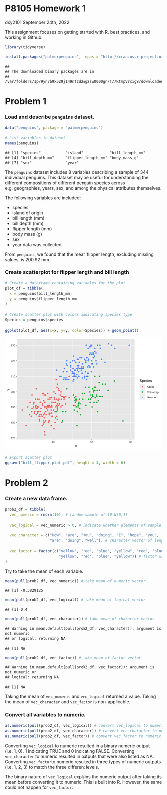P8105 Homework 1
================
dxy2101
September 24th, 2022

This assignment focuses on getting started with R, best practices, and
working in Github.

``` r
library(tidyverse)
```

``` r
install.packages("palmerpenguins", repos = "http://cran.us.r-project.org")
```

    ## 
    ## The downloaded binary packages are in
    ##  /var/folders/1p/9yn7b9k529j149ntzd2ng2sw0000gn/T//RtmpVrcig8/downloaded_packages

# Problem 1

### Load and describe `penguins` dataset.

``` r
data("penguins", package = "palmerpenguins")

# List variables in dataset
names(penguins)
```

    ## [1] "species"           "island"            "bill_length_mm"   
    ## [4] "bill_depth_mm"     "flipper_length_mm" "body_mass_g"      
    ## [7] "sex"               "year"

The `penguins` dataset includes 8 variables describing a sample of 344
individual penguins. This dataset may be useful for understanding the
different compositions of different penguin species across
e.g. geographies, years, sex, and among the physical attributes
themselves.

The following variables are included:

- species
- island of origin
- bill length (mm)
- bill depth (mm)
- flipper length (mm)
- body mass (g)
- sex
- year data was collected

From `penguins`, we found that the mean flipper length, excluding
missing values, is 200.92 mm.

### Create scatterplot for flipper length and bill length

``` r
# Create a dataframe containing variables for the plot
plot_df = tibble(
  x = penguins$bill_length_mm,
  y = penguins$flipper_length_mm
)

# Create scatter plot with colors indicating species type
Species = penguins$species

ggplot(plot_df, aes(x=x, y=y, color=Species)) + geom_point()
```

![](dxy2101_hw1_P8105_files/figure-gfm/scatterplot-1.png)<!-- -->

``` r
# Export scatter plot
ggsave("bill_flipper_plot.pdf", height = 4, width = 6)
```

# Problem 2

### Create a new data frame.

``` r
prob2_df = tibble(
  vec_numeric = rnorm(10), # random sample of 10 N(0,1)
  
  vec_logical = vec_numeric > 0, # indicate whether elements of sample > 0
  
  vec_character = c("How", "are", "you", "doing", "I", "hope", "you",
                    "are", "doing", "well"), # character vector of length 10
  
  vec_factor = factor(c("yellow", "red", "blue", "yellow", "red", "blue",
                        "yellow", "red", "blue", "yellow")) # factor with 3 levels + length 10
)
```

Try to take the mean of each variable.

``` r
mean(pull(prob2_df, vec_numeric)) # take mean of numeric vector
```

    ## [1] -0.3829125

``` r
mean(pull(prob2_df, vec_logical)) # take mean of logical vector
```

    ## [1] 0.4

``` r
mean(pull(prob2_df, vec_character)) # take mean of character vector
```

    ## Warning in mean.default(pull(prob2_df, vec_character)): argument is not numeric
    ## or logical: returning NA

    ## [1] NA

``` r
mean(pull(prob2_df, vec_factor)) # take mean of factor vector
```

    ## Warning in mean.default(pull(prob2_df, vec_factor)): argument is not numeric or
    ## logical: returning NA

    ## [1] NA

Taking the mean of `vec_numeric` and `vec_logical` returned a value.
Taking the mean of `vec_character` and `vec_factor` is non-applicable.

### Convert all variables to numeric.

``` r
as.numeric(pull(prob2_df, vec_logical)) # convert vec_logical to numeric
as.numeric(pull(prob2_df, vec_character)) # convert vec_character to numeric
as.numeric(pull(prob2_df, vec_factor)) # convert vec_factor to numeric
```

Converting `vec_logical` to numeric resulted in a binary numeric output
(i.e. 1, 0). 1 indicating TRUE and 0 indicating FALSE. Converting
`vec_character` to numeric resulted in outputs that were also listed as
NA. Converting `vec_factor`to numeric resulted in three types of numeric
outputs (i.e. 1, 2, 3) to match the three different levels.

The binary nature of `vec_logical` explains the numeric output after
taking its mean before converting it to numeric. This is built into R.
However, the same could not happen for `vec_factor`.

